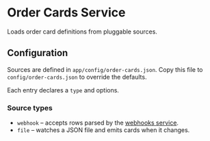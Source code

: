 # Order Cards Service

Loads order card definitions from pluggable sources.

## Configuration

Sources are defined in `app/config/order-cards.json`.
Copy this file to `config/order-cards.json` to override the defaults.

Each entry declares a `type` and options.

### Source types

- `webhook` – accepts rows parsed by the [webhooks service](../webhooks/README.md).
- `file` – watches a JSON file and emits cards when it changes.
